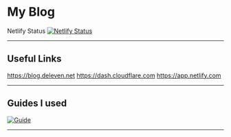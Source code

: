 # My Blog

Netlify Status
[![Netlify Status](https://api.netlify.com/api/v1/badges/6b5b7d5a-46ae-41d2-b10e-ff39923aa617/deploy-status)](https://app.netlify.com/sites/deleven/deploys)

---

## Useful Links

https://blog.deleven.net
https://dash.cloudflare.com
https://app.netlify.com

---

## Guides I used

[![Guide](https://img.youtube.com/vi/J08HrMroGqM/0.jpg)](https://www.youtube.com/watch?v=J08HrMroGqM)

---